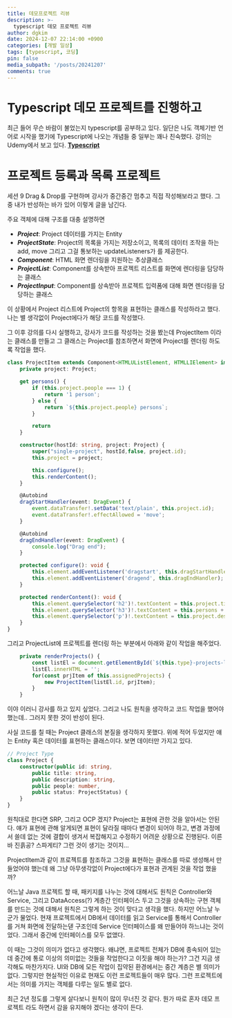 ```yaml
---
title: 데모프로젝트 리뷰
description: >-
  typescript 데모 프로젝트 리뷰
author: dgkim
date: 2024-12-07 22:14:00 +0900
categories: [개발 일상]
tags: [typescript, 코딩]
pin: false
media_subpath: '/posts/20241207'
comments: true
---
```

# Typescript 데모 프로젝트를 진행하고
 최근 들어 무슨 바람이 불었는지 typescript를 공부하고 있다. 일단은 나도 객체기반 언어로
시작을 했기에 Typescript에 나오는 개념들 중 일부는 꽤나 친숙했다.
강의는  Udemy에서 보고 있다. 
[**Typescript**](https://www.udemy.com/share/105tjT3@6uUXuXfXL4eoX1BrSDMjNgaNcigmd8s0e3JEMOuaKJZeWHzGkULGnnOWZFx2oyZ7mQ==/)

# 프로젝트 등록과 목록 프로젝트
세션 9 Drag & Drop를 구현하며 강사가 중간중간 멈추고 직접 작성해보라고 했다. 그 중 
내가 반성하는 바가 있어 이렇게 글을 남긴다.

주요 객체에 대해 구조를 대충 설명하면 
 - ***Project***: Project 데이터를 가지는 Entity
 - ***ProjectState***: Project의 목록을 가지는 저장소이고, 목록의 데이터 조작을 하는 add, move 그리고 그걸 통보하는 updateListeners가 를 제공한다.
 - ***Component***: HTML 화면 렌더링을 지원하는 추상클래스
 - ***ProjectList***: Component를 상속받아 프로젝트 리스트를 화면에 렌더링을 담당하는 클래스
 - ***ProjectInput***: Component를 상속받아 프로젝트 입력폼에 대해 화면 렌더링을 담당하는 클래스

이 상황에서 Project 리스트에 Project의 항목을 표현하는 클래스를 작성하라고 했다.
나는 별 생각없이 Project에다가 해당 코드를 작성했다.

그 이후 강의를 다시 실행하고, 강사가 코드를 작성하는 것을 봤는데 ProjectItem 이라는 클래스를
만들고 그 클래스는 Project를 참조하면서 화면에 Project를 렌더링 하도록 작업을 했다. 

```typescript
class ProjectItem extends Component<HTMLUListElement, HTMLLIElement> implements Draggable {
    private project: Project;

    get persons() {
        if (this.project.people === 1) {
            return '1 person';
        } else {
            return `${this.project.people} persons`;
        }

        return
    }

    constructor(hostId: string, project: Project) {
        super("single-project", hostId,false, project.id);
        this.project = project;

        this.configure();
        this.renderContent();
    }

    @Autobind
    dragStartHandler(event: DragEvent) {
        event.dataTransfer!.setData('text/plain', this.project.id);
        event.dataTransfer!.effectAllowed = 'move';
    }

    @Autobind
    dragEndHandler(event: DragEvent) {
        console.log("Drag end");
    }

    protected configure(): void {
        this.element.addEventListener('dragstart', this.dragStartHandler);
        this.element.addEventListener('dragend', this.dragEndHandler);
    }

    protected renderContent(): void {
        this.element.querySelector('h2')!.textContent = this.project.title;
        this.element.querySelector('h3')!.textContent = this.persons + ' assigned';
        this.element.querySelector('p')!.textContent = this.project.description;
    }
}
```

그리고 ProjectList에 프로젝트를 렌더링 하는 부분에서 아래와 같이 작업을 해주었다. 

```typescript
    private renderProjects() {
        const listEl = document.getElementById(`${this.type}-projects-list`)! as HTMLElement;
        listEl.innerHTML = '';
        for(const prjItem of this.assignedProjects) {
            new ProjectItem(listEl.id, prjItem);
        }
    }
```
이야 이러니 강사를 하고 있지 싶었다. 그리고 나도 원칙을 생각하고 코드 작업을 했어야 했는데..
그러지 못한 것이 반성이 된다.

사실 코드를 칠 때는 Project 클래스의 본질을 생각하지 못했다. 위에 적어 두었지만 얘는 Entity 혹은
데이터를 표현하는 클래스이다. 보면 데이터만 가지고 있다. 

```typescript
// Project Type
class Project {
    constructor(public id: string,
        public title: string, 
        public description: string,
        public people: number, 
        public status: ProjectStatus) {
    }
}
```

원칙대로 한다면 SRP, 그리고 OCP 겠지? Project는 표현에 관한 것을 알아서는 안된다.
얘가 표현에 관해 알게되면 표현이 달라질 때마다 변경이 되어야 하고, 변경 과정에서 
쓸데 없는 것에 결합이 생겨서 복잡해지고 수정하기 어려운 상황으로 진행된다. 이른바
진흙공? 스파게티? 그런 것이 생기는 것이지...

ProjectItem과 같이 프로젝트를 참조하고 그것을 표현하는 클래스를 따로 생성해서 만들었어야 했는데
왜 그냥 아무생각없이 Project에다가 표현과 관계된 것을 작업 했을까?

어느날 Java 프로젝트 할 때, 패키지를 나누는 것에 대해서도 원칙은 Controller와 Service,
그리고 DataAccess(?) 계층간 인터페이스 두고 그것을 상속하는 구현 객체를 만드는 것에
대해서 원칙은 그렇게 하는 것이 맞다고 생각을 했다. 
하지만 어느날 누군가 물었다. 현재 프로젝트에서 DB에서 데이터를 읽고 Service를 통해서 
Controller를 거쳐 화면에 전달하는덷 구조인데 Service 인터페이스를 왜 만들어야 하느냐는
것이었다. 그래서 중간에 인터페이스를 모두 없앴다.

이 때는 그것이 의미가 없다고 생각했다. 왜냐면, 프로젝트 전체가 DB에 종속되어 있는데 
중간에 통로 이상의 의미없는 것들을 작업한다고 이짓을 해야 하는가? 그건 지금 생각해도
마찬가지다. UI와 DB에 모든 작업이 집약된 환경에서는 중간 계층은 별 의미가 없다. 
그렇지만 현실적인 이유로 현재도 이런 프로젝트들이 매우 많다. 그런 프로젝트에서는 의미를
가지는 객체를 다루는 일도 별로 없다.

최근 2년 정도를 그렇게 살다보니 원칙이 많이 무너진 것 같다. 뭔가 따로 혼자 데모 프로젝트
라도 하면서 감을 유지해야 겠다는 생각이 든다.